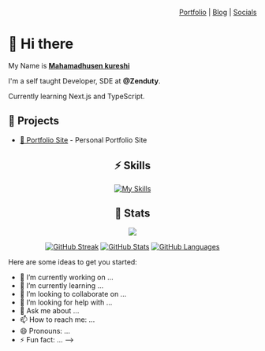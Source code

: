 <div align="right">

[Portfolio](https://mahamadhusen-kureshi.web.app/) | [Blog](https://mahamadhusen-kureshi.web.app/) | [Socials](https://mahamadhusen-kureshi.web.app/)

</div>

# 👋 Hi there 

My Name is [**Mahamadhusen kureshi**](https://mahamadhusen-kureshi.web.app/)
  
I'm a self taught  Developer, SDE at **@Zenduty**.
  
Currently learning Next.js and TypeScript.

## 🚧 Projects

- [👀 Portfolio Site](https://mahamadhusen-kureshi.web.app/) - Personal Portfolio Site


<div align="center">

## ⚡️ Skills

[![My Skills](https://skillicons.dev/icons?i=js,ts,react,vite,nextjs,python,html,css,sass,md,react,git,github,vscode,figma,xd)](https://skillicons.dev)

</div>

<div align="center">

## 🔖 Stats

[![](https://komarev.com/ghpvc/?username=anilseervi&style=flat-square&color=C691E9)](https://github.com/antonkomarev/github-profile-views-counter)

[![GitHub Streak](https://github-readme-streak-stats.herokuapp.com?user=anilseervi&theme=material-palenight&hide_border=true)](https://git.io/streak-stats)
[![GitHub Stats](https://github-readme-stats.vercel.app/api?username=AnilSeervi&show_icons=true&hide_border=true&theme=material-palenight&count_private=true)](https://github.com/anuraghazra/github-readme-stats)
[![GitHub Languages](https://github-readme-stats.vercel.app/api/top-langs/?&username=AnilSeervi&layout=compact&hide_border=true&langs_count=8&theme=material-palenight)](https://github.com/anuraghazra/github-readme-stats)

</div>

Here are some ideas to get you started:

- 🔭 I’m currently working on ...
- 🌱 I’m currently learning ...
- 👯 I’m looking to collaborate on ...
- 🤔 I’m looking for help with ...
- 💬 Ask me about ...
- 📫 How to reach me: ...
- 😄 Pronouns: ...
- ⚡ Fun fact: ...
  -->
